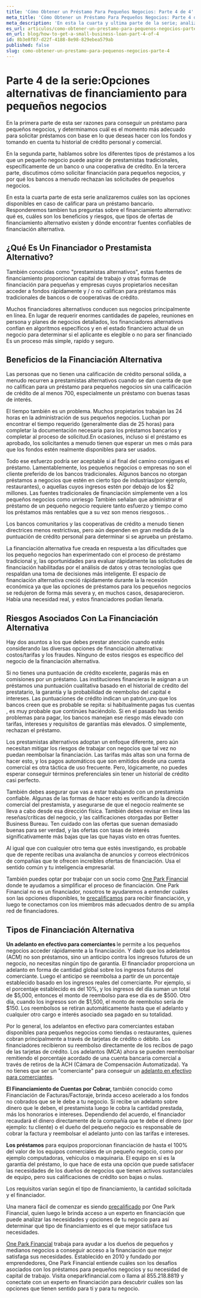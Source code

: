 ```yaml
---
title: 'Cómo Obtener un Préstamo Para Pequeños Negocios: Parte 4 de 4'
meta_title: 'Cómo Obtener un Préstamo Para Pequeños Negocios: Parte 4 de 4'
meta_description: 'En esta la cuarta y ultima parte de la serie; analizaremos cuáles son las opciones disponibles  en caso de  calificar para un préstamo bancario.  Tambien responderemos preguntas sobre el financiamiento alternativo y que necesitas para tramitar uno.'
es_url: articulos/como-obtener-un-prestamo-para-pequenos-negocios-parte-4
en_url: blog/how-to-get-a-small-business-loan-part-4-of-4
id: 8b3e8f87-d22f-4188-8e98-829ebea579ab
published: false
slug: como-obtener-un-prestamo-para-pequenos-negocios-parte-4
---
```

<h1>Parte 4 de la serie:Opciones alternativas de financiamiento para peque&ntilde;os negocios</h1>

<p>En la primera parte de esta ser razones para conseguir un pr&eacute;stamo para peque&ntilde;os negocios, y determinamos cu&aacute;l es el momento m&aacute;s adecuado para solicitar pr&eacute;stamos con base en lo que deseas hacer con los fondos y tomando en cuenta tu historial de cr&eacute;dito personal y comercial.&nbsp;</p>

<p>En la segunda parte, hablamos sobre los diferentes tipos de pr&eacute;stamos a los que un peque&ntilde;o negocio puede aspirar de prestamistas tradicionales, espec&iacute;ficamente de un banco o una cooperativa de cr&eacute;dito. En la tercera parte, discutimos c&oacute;mo solicitar financiaci&oacute;n para peque&ntilde;os negocios, y por qu&eacute; los bancos a menudo rechazan las solicitudes de peque&ntilde;os negocios.</p>

<p>En esta la cuarta parte de esta serie analizaremos cu&aacute;les son las opciones disponibles en caso de calificar para un pr&eacute;stamo bancario. Responderemos tambien tus preguntas sobre el financiamiento alternativo: qu&eacute; es, cu&aacute;les son los beneficios y riesgos, que tipos de ofertas de financiamiento alternativo existen y d&oacute;nde encontrar fuentes confiables de financiaci&oacute;n alternativa.</p>

<h2>&iquest;Qu&eacute; Es Un Financiador o Prestamista Alternativo?</h2>

<p>Tambi&eacute;n conocidas como "prestamistas alternativos", estas fuentes de financiamiento proporcionan capital de trabajo y otras formas de financiaci&oacute;n para peque&ntilde;as y empresas cuyos propietarios necesitan acceder a fondos r&aacute;pidamente y / o no califican para pr&eacute;stamos m&aacute;s tradicionales de bancos o de cooperativas de cr&eacute;dito.&nbsp;</p>

<p>Muchos financiadores alternativos conducen sus negocios principalmente en l&iacute;nea. En lugar de requerir enormes cantidades de papeleo, reuniones en persona y planes de negocios detallados, los financiadores alternativos conf&iacute;an en algoritmos espec&iacute;ficos y en el estado financiero actual de un negocio para determinar si el aplicante es elegible o no para ser financiado Es un proceso m&aacute;s simple, rapido y seguro.&nbsp;</p>

<h2>Beneficios de la Financiaci&oacute;n Alternativa</h2>

<p>Las personas que no tienen una calificaci&oacute;n de cr&eacute;dito personal s&oacute;lida, a menudo recurren a prestamistas alternativos cuando se dan cuenta de que no califican para un pr&eacute;stamo para peque&ntilde;os negocios sin una calificaci&oacute;n de cr&eacute;dito de al menos 700, especialmente un pr&eacute;stamo con buenas tasas de inter&eacute;s.&nbsp;</p>

<p>El tiempo tambi&eacute;n es un problema. Muchos propietarios trabajan las 24 horas en la administraci&oacute;n de sus peque&ntilde;os negocios. Luchan por encontrar el tiempo requerido (generalmente dias de 25 horas) para completar la documentaci&oacute;n necesaria para los pr&eacute;stamos bancarios y completar al proceso de solicitud.En ocasiones, incluso si el pr&eacute;stamo es aprobado, los solicitantes a menudo tienen que esperar un mes o m&aacute;s para que los fondos est&eacute;n realmente disponibles para ser usados.&nbsp;</p>

<p>Todo ese esfuerzo podr&iacute;a ser aceptable si al final del camino consigues el pr&eacute;stamo. Lamentablemente, los peque&ntilde;os negocios o empresas no son el cliente preferido de los bancos tradicionales. Algunos bancos no otorgan pr&eacute;stamos a negocios que est&eacute;n en cierto tipo de industrias(por ejemplo, restaurantes), o aquellas cuyos ingresos est&eacute;n por debajo de los $2 millones. Las fuentes tradicionales de financiaci&oacute;n simplemente ven a los peque&ntilde;os negocios como unriesgo Tambi&eacute;n se&ntilde;alan que administrar el pr&eacute;stamo de un peque&ntilde;o negocio requiere tanto esfuerzo y tiempo como los pr&eacute;stamos m&aacute;s rentables que a su vez son menos riesgosos. .&nbsp;</p>

<p>Los bancos comunitarios y las cooperativas de cr&eacute;dito a menudo tienen directrices menos restrictivas, pero a&uacute;n dependen en gran medida de la puntuaci&oacute;n de cr&eacute;dito personal para determinar si se aprueba un pr&eacute;stamo.&nbsp;</p>

<p>La financiaci&oacute;n alternativa fue creada en respuesta a las dificultades que los peque&ntilde;o negocios han experimentado con el proceso de pr&eacute;stamo tradicional y, las oportunidades para evaluar r&aacute;pidamente las solicitudes de financiaci&oacute;n habilitadas por el an&aacute;lisis de datos y otras tecnolog&iacute;as que respaldan una toma de decisiones m&aacute;s inteligente. El espacio de financiaci&oacute;n alternativa creci&oacute; r&aacute;pidamente durante la la recesi&oacute;n econ&oacute;mica ya que las opciones de pr&eacute;stamos para los peque&ntilde;os negocios se redujeron de forma m&aacute;s severa y, en muchos casos, desaparecieron. Hab&iacute;a una necesidad real, y estos financiadores pod&iacute;an llenarla.&nbsp;</p>

<h2>Riesgos Asociados Con La Financiaci&oacute;n Alternativa</h2>

<p>Hay dos asuntos a los que debes prestar atenci&oacute;n cuando est&eacute;s considerando las diversas opciones de financiaci&oacute;n alternativa: costos/tarifas y los fraudes. Ninguno de estos riesgos es espec&iacute;fico del negocio de la financiaci&oacute;n alternativa.&nbsp;</p>

<p>Si no tienes una puntuaci&oacute;n de cr&eacute;dito excelente, pagar&aacute;s m&aacute;s en comisiones por un pr&eacute;stamo. Las instituciones financieras le asignan a un pr&eacute;stamos una puntuaci&oacute;n cualitativa basado en el historial de cr&eacute;dito del prestatario, la garant&iacute;a y la probabilidad de reembolso del capital e intereses. Las puntuaciones de cr&eacute;dito indican un patr&oacute;n,uno que los bancos creen que es probable se repita: si habitualmente pagas tus cuentas , es muy probable que contin&uacute;es haci&eacute;ndolo. Si en el pasado has tenido problemas para pagar, los bancos manejan ese riesgo m&aacute;s elevado con tarifas, intereses y requisitos de garant&iacute;as m&aacute;s elevados. O simplemente, rechazan el pr&eacute;stamo.</p>

<p>Los prestamistas alternativos adoptan un enfoque diferente, pero a&uacute;n necesitan mitigar los riesgos de trabajar con negocios que tal vez no puedan reembolsar la financiaci&oacute;n. Las tarifas m&aacute;s altas son una forma de hacer esto, y los pagos autom&aacute;ticos que son emitidos desde una cuenta comercial es otra t&aacute;ctica de uso frecuente. Pero, l&oacute;gicamente, no puedes esperar conseguir t&eacute;rminos preferenciales sin tener un historial de cr&eacute;dito casi perfecto.&nbsp;</p>

<p>Tambi&eacute;n debes asegurar que vas a estar trabajando con un prestamista confiable. Algunas de las formas de hacer esto es verificando la direcci&oacute;n comercial del prestamista, y asegurarse de que el negocio realmente se lleva a cabo desde esa direcci&oacute;n f&iacute;sica. Tambi&eacute;n debes revisar en l&iacute;nea las rese&ntilde;as/cr&iacute;ticas del negocio, y las calificaciones otorgadas por Better Business Bureau. Ten cuidado con las ofertas que suenan demasiado buenas para ser verdad, y las ofertas con tasas de inter&eacute;s significativamente m&aacute;s bajas que las que hayas visto en otras fuentes.&nbsp;</p>

<p>Al igual que con cualquier otro tema que est&eacute;s investigando, es probable que de repente recibas una avalancha de anuncios y correos electr&oacute;nicos de compa&ntilde;&iacute;as que te ofrecen incre&iacute;bles ofertas de financiaci&oacute;n. Usa el sentido com&uacute;n y tu inteligencia empresarial.&nbsp;</p>

<p>Tambi&eacute;n puedes optar por trabajar con un socio como <a href="https://www.oneparkfinancial.com/about-us">One Park Financial</a> donde te ayudamos a simplificar el proceso de financiaci&oacute;n. One Park Financial no es un financiador, nosotros te ayudaremos a entender cu&aacute;les son las opciones disponibles, te <a href="https://www.oneparkfinancial.com/pre-qualification">precalificamos</a> para recibir financiaci&oacute;n, y luego te conectamos con los miembros m&aacute;s adecuados dentro de su amplia red de financiadores.</p>

<h2>Tipos de Financiaci&oacute;n Alternativa</h2>

<p><strong>Un adelanto en efectivo para comerciantes </strong>le permite a los peque&ntilde;os negocios acceder r&aacute;pidamente a la financiaci&oacute;n. Y dado que los adelantos (ACM) no son pr&eacute;stamos, sino un anticipo contra los ingresos futuros de un negocio, no necesitas ning&uacute;n tipo de garant&iacute;a. El financiador proporciona un adelanto en forma de cantidad global sobre los ingresos futuros del comerciante. Luego el anticipo se reembolsa a partir de un porcentaje establecido basado en los ingresos reales del comerciante. Por ejemplo, si el porcentaje establecido es del 10%, y los ingresos del d&iacute;a suman un total de $5,000, entonces el monto de reembolso para ese d&iacute;a es de $500. Otro d&iacute;a, cuando los ingresos son de $1,500, el monto de reembolso ser&iacute;a de $150. Los reembolsos se retiran autom&aacute;ticamente hasta que el adelanto y cualquier otro cargo e inter&eacute;s asociado sea pagado en su totalidad.</p>

<p>Por lo general, los adelantos en efectivo para comerciantes estaban disponibles para peque&ntilde;os negocios como tiendas o restaurantes, quienes cobran principalmente a trav&eacute;s de tarjetas de cr&eacute;dito o d&eacute;bito. Los financiadores recibieron su reembolso directamente de los recibos de pago de las tarjetas de cr&eacute;dito. Los adelantos (MCA) ahora se pueden reembolsar remitiendo el porcentaje acordado de una cuenta bancaria comercial a trav&eacute;s de retiros de la ACH (C&aacute;mara de Compensaci&oacute;n Automatizada). Ya no tienes que ser un "comerciante" para conseguir un <a href="https://www.oneparkfinancial.com/blog/mca-alternative-to-business-loan">adelanto en efectivo para comerciantes</a>.</p>

<p><strong>El Financiamiento de Cuentas por Cobrar, </strong>tambi&eacute;n conocido como Financiaci&oacute;n de Facturas/Factoraje, brinda acceso acelerado a los fondos no cobrados que se le debe a tu negocio. Si recibe un adelanto sobre dinero que le deben, el prestamista luego le cobra la cantidad prestada, m&aacute;s los honorarios e intereses. Dependiendo del acuerdo, el financiador recaudar&aacute; el dinero directamente de la compa&ntilde;&iacute;a que te debe el dinero (por ejemplo: tu cliente) o el due&ntilde;o del peque&ntilde;o negocio es responsable de cobrar la factura y reembolsar el adelanto junto con las tarifas e intereses.&nbsp;</p>

<p><strong>Los pr&eacute;stamos</strong> para equipos proporcionan financiaci&oacute;n de hasta el 100% del valor de los equipos comerciales de un peque&ntilde;o negocio, como por ejemplo computadoras, veh&iacute;culos o maquinaria. El equipo en s&iacute; es la garant&iacute;a del pr&eacute;stamo, lo que hace de esta una opci&oacute;n que puede satisfacer las necesidades de los due&ntilde;os de negocios que tienen activos sustanciales de equipo, pero sus calificaciones de cr&eacute;dito son bajas o nulas.</p>

<p>Los requisitos var&iacute;an seg&uacute;n el tipo de financiamiento, la cantidad solicitada y el financiador.&nbsp;</p>

<p>Una manera f&aacute;cil de comenzar es siendo <a href="https://www.oneparkfinancial.com/pre-qualification">precalificado</a> por One Park Financial, quien luego le brinda acceso a un experto en financiaci&oacute;n que puede analizar las necesidades y opciones de tu negocio para as&iacute; determinar qu&eacute; tipo de financiamiento es el que mejor satisface tus necesidades.</p>

<p><a href="https://www.oneparkfinancial.com/about-us">One Park Financial</a> trabaja para ayudar a los due&ntilde;os de peque&ntilde;os y medianos negocios a conseguir acceso a la financiaci&oacute;n que mejor satisfaga sus necesidades. Establecido en 2010 y fundado por emprendedores, One Park Financial entiende cu&aacute;les son los desaf&iacute;os asociados con los pr&eacute;stamos para peque&ntilde;os negocios y su necesidad de capital de trabajo. Visita oneparkfinancial.com o llama al 855.218.8819 y conectate con un experto en financiaci&oacute;n para descubrir cu&aacute;les son las opciones que tienen sentido para ti y para tu negocio.</p>